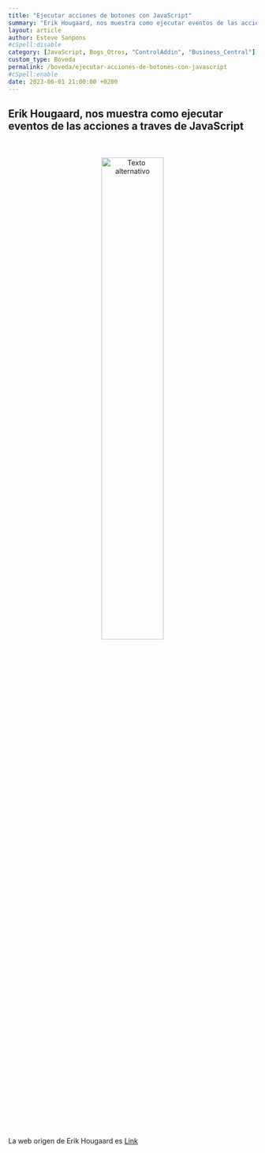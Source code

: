 ```yaml
---
title: "Ejecutar acciones de botones con JavaScript"
summary: "Erik Hougaard, nos muestra como ejecutar eventos de las acciones a traves de JavaScript"
layout: article
author: Esteve Sanpons
#cSpell:disable
category: [JavaScript, Bogs_Otros, "ControlAddin", "Business_Central"]
custom_type: Boveda
permalink: /boveda/ejecutar-acciones-de-botones-con-javascript
#cSpell:enable
date: 2023-06-01 21:00:00 +0200
---
```


## Erik Hougaard, nos muestra como ejecutar eventos de las acciones a traves de JavaScript

<br>
<br>

<div align="center">
  <a href="https://www.youtube.com/watch?v=ZzsnGZaD17A&list=PLnldREWlGR0tQlOW5D40ruNop7GJU6MIH&index=18">
    <img src="https://i.ytimg.com/vi/ZzsnGZaD17A/hqdefault.jpg?sqp=-oaymwEbCKgBEF5IVfKriqkDDggBFQAAiEIYAXABwAEG&rs=AOn4CLB917s8lczHBthGPPHahvfGu1V0CA" alt="Texto alternativo" width="50%" height="50%">
  </a>
</div>

<br>

La web origen de Erik Hougaard es [Link](https://www.hougaard.com/)
